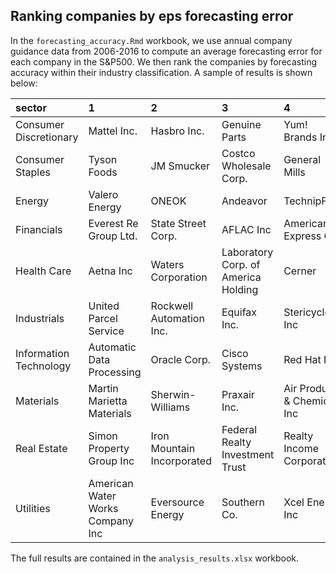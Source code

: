 ## Ranking companies by eps forecasting error
In the `forecasting_accuracy.Rmd` workbook, we use annual company guidance data from 2006-2016 to compute an average forecasting error for each company in the S&P500.  We then rank the companies by forecasting accuracy within their industry classification.  A sample of results is shown below:

| sector                 | 1                                | 2                          | 3                                   | 4                            | 5                                |
|:-----------------------|:---------------------------------|:---------------------------|:------------------------------------|:-----------------------------|:---------------------------------|
| Consumer Discretionary | Mattel Inc.                      | Hasbro Inc.                | Genuine Parts                       | Yum! Brands Inc              | Tapestry, Inc.                   |
| Consumer Staples       | Tyson Foods                      | JM Smucker                 | Costco Wholesale Corp.              | General Mills                | PepsiCo Inc.                     |
| Energy                 | Valero Energy                    | ONEOK                      | Andeavor                            | TechnipFMC                   | Williams Cos.                    |
| Financials             | Everest Re Group Ltd.            | State Street Corp.         | AFLAC Inc                           | American Express Co          | Fifth Third Bancorp              |
| Health Care            | Aetna Inc                        | Waters Corporation         | Laboratory Corp. of America Holding | Cerner                       | Envision Healthcare              |
| Industrials            | United Parcel Service            | Rockwell Automation Inc.   | Equifax Inc.                        | Stericycle Inc               | Flowserve Corporation            |
| Information Technology | Automatic Data Processing        | Oracle Corp.               | Cisco Systems                       | Red Hat Inc.                 | F5 Networks                      |
| Materials              | Martin Marietta Materials        | Sherwin-Williams           | Praxair Inc.                        | Air Products & Chemicals Inc | Avery Dennison Corp              |
| Real Estate            | Simon Property Group Inc         | Iron Mountain Incorporated | Federal Realty Investment Trust     | Realty Income Corporation    | Crown Castle International Corp. |
| Utilities              | American Water Works Company Inc | Eversource Energy          | Southern Co.                        | Xcel Energy Inc              | SCANA Corp                       |


The full results are contained in the `analysis_results.xlsx` workbook.
